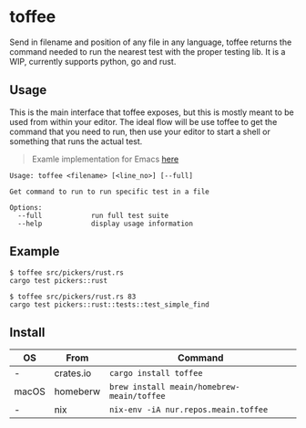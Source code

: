 # toffee

Send in filename and position of any file in any language, toffee
returns the command needed to run the nearest test with the proper
testing lib. It is a WIP, currently supports python, go and rust.

## Usage

This is the main interface that toffee exposes, but this is mostly
meant to be used from within your editor. The ideal flow will be use
toffee to get the command that you need to run, then use your editor
to start a shell or something that runs the actual test.

> Examle implementation for Emacs [here](https://github.com/meain/dotfiles/blob/e99f99469f92be5bb33b9cee342ca627a914b99d/emacs/.config/emacs/init.el#L941-#L964)

```
Usage: toffee <filename> [<line_no>] [--full]

Get command to run to run specific test in a file

Options:
  --full            run full test suite
  --help            display usage information
```

## Example

```shell
$ toffee src/pickers/rust.rs
cargo test pickers::rust

$ toffee src/pickers/rust.rs 83
cargo test pickers::rust::tests::test_simple_find
```

## Install

| OS    | From      | Command                                    |
| ----- | --------- | ------------------------------------------ |
| -     | crates.io | `cargo install toffee`                     |
| macOS | homeberw  | `brew install meain/homebrew-meain/toffee` |
| -     | nix       | `nix-env -iA nur.repos.meain.toffee`       |
